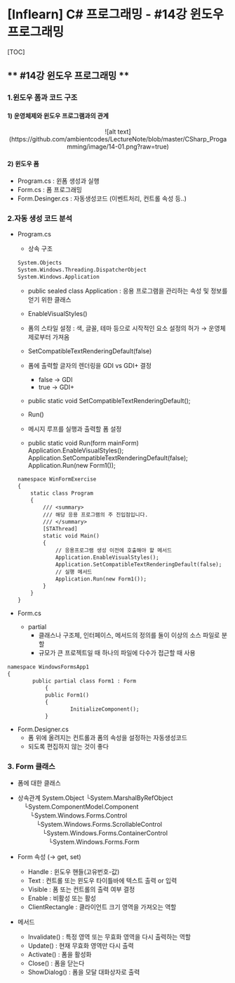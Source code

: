 # [Inflearn] C# 프로그래밍 - #14강 윈도우 프로그래밍
[TOC]
## ** #14강 윈도우 프로그래밍 **
### 1.윈도우 폼과 코드 구조
#### 1) 운영체제와 윈도우 프로그램과의 관계
<center>![alt text](https://github.com/ambientcodes/LectureNote/blob/master/CSharp_Progamming/image/14-01.png?raw=true)</center>

#### 2) 윈도우 폼
- Program.cs : 윈폼 생성과 실행
- Form.cs : 폼 프로그래밍
- Form.Desinger.cs : 자동생성코드 (이벤트처리, 컨트롤 속성 등..)

### 2.자동 생성 코드 분석
- Program.cs
	- 상속 구조
	```
    System.Objects
    System.Windows.Threading.DispatcherObject
    System.Windows.Application
    ```
    - public sealed class Application
    	: 응용 프로그램을 관리하는 속성 및 정보를 얻기 위한 클래스

    - EnableVisualStyles()
    - 폼의 스타일 설정 : 색, 글꼴, 테마 등으로 시작적인 요소 설정의 허가
    	→ 운영체제로부터 가져옴

    - SetCompatibleTextRenderingDefault(false)
    - 폼에 출력할 글자의 렌더링을 GDI vs GDI+ 결정
        - false → GDI
        - true → GDI+
    - public static void SetCompatibleTextRenderingDefault();

    - Run()
    - 메시지 루프를 실행과 출력할 폼 설정
    - public static void Run(form mainForm)
        Application.EnableVisualStyles();
        Application.SetCompatibleTextRenderingDefault(false);
        Application.Run(new Form1());

    ```
    namespace WinFormExercise
    {
        static class Program
        {
            /// <summary>
            /// 해당 응용 프로그램의 주 진입점입니다.
            /// </summary>
            [STAThread]
            static void Main()
            {
                // 응용프로그램 생성 이전에 호출해야 할 메서드
                Application.EnableVisualStyles();
                Application.SetCompatibleTextRenderingDefault(false);
                // 실행 메서드
                Application.Run(new Form1());
            }
        }
    }
    ```

- Form.cs
	* partial
        - 클래스나 구조체, 인터페이스, 메서드의 정의를 둘이 이상의 소스 파일로 분할
		- 규모가 큰 프로젝트일 때 하나의 파일에 다수가 접근할 때 사용
```
namespace WindowsFormsApp1
{
		public partial class Form1 : Form
            {
			public Form1()
        	{
                    InitializeComponent();
        	}
```

- Form.Designer.cs
    - 폼 위에 올려지는 컨트롤과 폼의 속성을 설정하는 자동생성코드
    - 되도록 편집하지 않는 것이 좋다

### 3. Form 클래스
- 폼에 대한 클래스
- 상속관계
	System.Object
    └System.MarshalByRefObject
    　└System.ComponentModel.Component
    　　└System.Windows.Forms.Control
    　　　└System.Windows.Forms.ScrollableControl
    　　　　└System.Windows.Forms.ContainerControl
     　　　　　└System.Windows.Forms.Form

- Form 속성 (→ get, set)
	- Handle : 윈도우 핸들(고유번호-값)
	- Text : 컨트롤 또는 윈도우 타이틀바에 텍스트 출력 or 입력
	- Visible : 폼 또는 컨트롤의 출력 여부 결정
	- Enable : 비활성 또는 활성
	- ClientRectangle : 클라이언트 크기 영역을 가져오는 역할

- 메서드
	- Invalidate() : 특정 영역 또는 무효화 영역을 다시 출력하는 역할
	- Update() : 현재 무효화 영역만 다시 출력
	- Activate() : 폼을 활성화
	- Close() : 폼을 닫는다
	- ShowDialog() : 폼을 모달 대화상자로 출력

